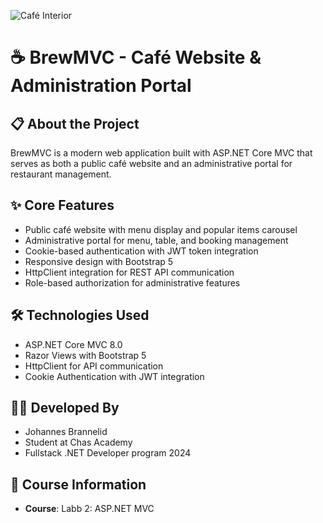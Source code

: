 ﻿![Café Interior](https://images.unsplash.com/photo-1554118811-1e0d58224f24?w=800&auto=format&fit=crop&q=80)

# ☕ BrewMVC - Café Website & Administration Portal

## 📋 About the Project
BrewMVC is a modern web application built with ASP.NET Core MVC that serves as both a public café website and an administrative portal for restaurant management.

## ✨ Core Features
- Public café website with menu display and popular items carousel
- Administrative portal for menu, table, and booking management
- Cookie-based authentication with JWT token integration
- Responsive design with Bootstrap 5
- HttpClient integration for REST API communication
- Role-based authorization for administrative features

## 🛠️ Technologies Used
- ASP.NET Core MVC 8.0
- Razor Views with Bootstrap 5
- HttpClient for API communication
- Cookie Authentication with JWT integration

## 👨‍💻 Developed By
- Johannes Brannelid
- Student at Chas Academy
- Fullstack .NET Developer program 2024

## 📅 Course Information
- **Course**: Labb 2: ASP.NET MVC